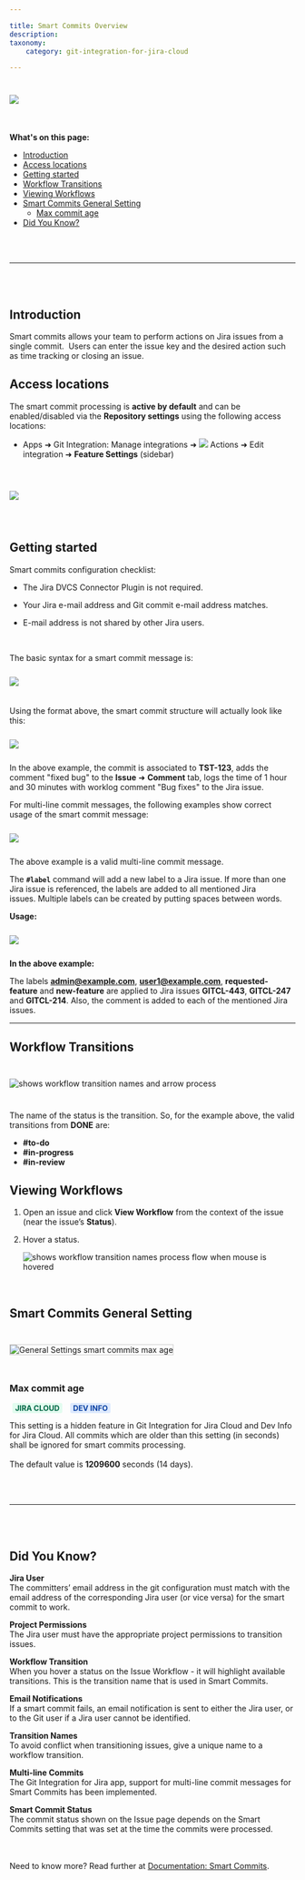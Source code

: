 ```yaml
---

title: Smart Commits Overview
description:
taxonomy:
    category: git-integration-for-jira-cloud

---
```



<img src='/wp-content/uploads/gij-docs-git-for-jira-landing-pages-title-banner.png' style='display:block;margin:40px auto 50px auto;max-width:100%' />

**What's on this page:**
- [Introduction](#introduction)
- [Access locations](#access-locations)
- [Getting started](#getting-started)
- [Workflow Transitions](#workflow-transitions)
- [Viewing Workflows](#viewing-workflows)
- [Smart Commits General Setting](#smart-commits-general-setting)
  - [Max commit age](#max-commit-age)
- [Did You Know?](#did-you-know)

<br>
<br>
<hr>
<br>
<br>

## Introduction

Smart commits allows your team to perform actions on Jira issues from a single commit.  Users can enter the issue key and the desired action such as time tracking or closing an issue.


## Access locations

The smart commit processing is **active by default** and can be enabled/disabled via the **Repository settings** using the following access locations:

*   Apps ➜ Git Integration: Manage integrations ➜ <img src='/wp-content/uploads/actions-icon.png' /> Actions ➜ Edit integration ➜ **Feature Settings** (sidebar)

<br>

<img src='/wp-content/uploads/gij-gitcloud-repo-settings-smart-commits-cfg.png' style='display:block;margin:25px auto;max-width:100%' />

<br>

## Getting started

Smart commits configuration checklist:

*   The Jira DVCS Connector Plugin is not required.

*   Your Jira e-mail address and Git commit e-mail address matches.

*   E-mail address is not shared by other Jira users.

<br>

The basic syntax for a smart commit message is:

<img src='/wp-content/uploads/gij-gitcloud-sc-overview-code-01.png' style='display:block;margin:25px auto 35px auto;max-width:100%' />

Using the format above, the smart commit structure will actually look like this:

<img src='/wp-content/uploads/gij-gitcloud-sc-overview-code-02.png' style='display:block;margin:25px auto;max-width:100%' />

In the above example, the commit is associated to **TST-123**, adds the comment "fixed bug" to the **Issue** ➜ **Comment** tab, logs the time of 1 hour and 30 minutes with worklog comment "Bug fixes" to the Jira issue.

For multi-line commit messages, the following examples show correct usage of the smart commit message:

<img src='/wp-content/uploads/gij-gitcloud-sc-overview-code-03.png' style='display:block;margin:25px auto;max-width:100%' />

The above example is a valid multi-line commit message.

The **`#label`** command will add a new label to a Jira issue. If more than one Jira issue is referenced, the labels are added to all mentioned Jira issues. Multiple labels can be created by putting spaces between words.

**Usage:**

<img src='/wp-content/uploads/gij-gitcloud-sc-overview-code-04.png' style='display:block;margin:25px auto;max-width:100%' />

**In the above example:**

The labels **admin@example.com**, **user1@example.com**, **requested-feature** and **new-feature** are applied to Jira issues **GITCL-443**, **GITCL-247** and **GITCL-214**. Also, the comment is added to each of the mentioned Jira issues.

* * *

## Workflow Transitions

<img src='https://bigbrassband.com/docimgs/jira-simple-workflow-144.png' style='margin:25px auto;max-width:100%;' alt='shows workflow transition names and arrow process' />

The name of the status is the transition. So, for the example above, the valid transitions from **DONE** are:

*   **\#to-do**
*   **\#in-progress**
*   **\#in-review**

## Viewing Workflows

1.  Open an issue and click **View Workflow** from the context of the issue (near the issue’s **Status**).

2.  Hover a status.

    ![shows workflow transition names process flow when mouse is hovered](https://bigbrassband.com/docimgs/jira-workflow-hover.png)

<br>

## Smart Commits General Setting

<img src='https://bigbrassband.com/docimgs/gen-cfg-smart-commits-max-age.png' style='max-width:100%;margin:25px auto;border:1px solid #ccc' alt='General Settings smart commits max age' />

### Max commit age

<b style='background-color:#E2FCEF; padding:1px 5px; color:#006745; border-radius:3px; margin: 0 5px; font-size: small;'>JIRA CLOUD</b> <b style='background-color:#DEEAFE; padding:1px 5px; color:#0C42A3; border-radius:3px; margin: 0 5px; font-size: small;'>DEV INFO</b>

This setting is a hidden feature in Git Integration for Jira Cloud and Dev Info for Jira Cloud. All commits which are older than this setting (in seconds) shall be ignored for smart commits processing.<br><br>The default value is **1209600** seconds (14 days).

<br>
<br>
<hr>
<br>
<br>

## Did You Know?

**Jira User**<br>
The committers’ email address in the git configuration must match with the email address of the corresponding Jira user (or vice versa) for the smart commit to work.

**Project Permissions**<br>
The Jira user must have the appropriate project permissions to transition issues.

**Workflow Transition**<br>
When you hover a status on the Issue Workflow - it will highlight available transitions. This is the transition name that is used in Smart Commits.

**Email Notifications**<br>
If a smart commit fails, an email notification is sent to either the Jira user, or to the Git user if a Jira user cannot be identified.

**Transition Names**<br>
To avoid conflict when transitioning issues, give a unique name to a workflow transition.

**Multi-line Commits**<br>
The Git Integration for Jira app, support for multi-line commit messages for Smart Commits has been implemented.

**Smart Commit Status**<br>
The commit status shown on the Issue page depends on the Smart Commits setting that was set at the time the commits were processed.

<br>
<br>

<div class="bbb-callout bbb--info">
    <div class="irow">
    <div class="ilogobox">
        <span class="logoimg"></span>
    </div>
    <div class="imsgbox">
        Need to know more? Read further at <a href='/git-integration-for-jira-cloud/smart-commits-gij-cloud'>Documentation: Smart Commits</a>.
    </div>
    </div>
</div>
<br>

